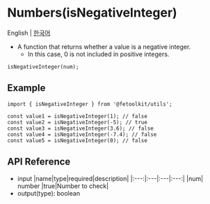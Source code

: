 # Numbers(isNegativeInteger)

English | [한국어](./isNegativeInteger_kr.md)

- A function that returns whether a value is a negative integer.
  - In this case, 0 is not included in positive integers.

```tsx
isNegativeInteger(num);
```

## Example

```tsx
import { isNegativeInteger } from '@fetoolkit/utils';

const value1 = isNegativeInteger(1); // false
const value2 = isNegativeInteger(-5); // true
const value3 = isNegativeInteger(3.6); // false
const value4 = isNegativeInteger(-7.4); // false
const value5 = isNegativeInteger(0); // false
```

## API Reference

- input
  |name|type|required|description|
  |:---:|:---|:---|:---:|
  |num| number |true|Number to check|
- output(type): boolean
